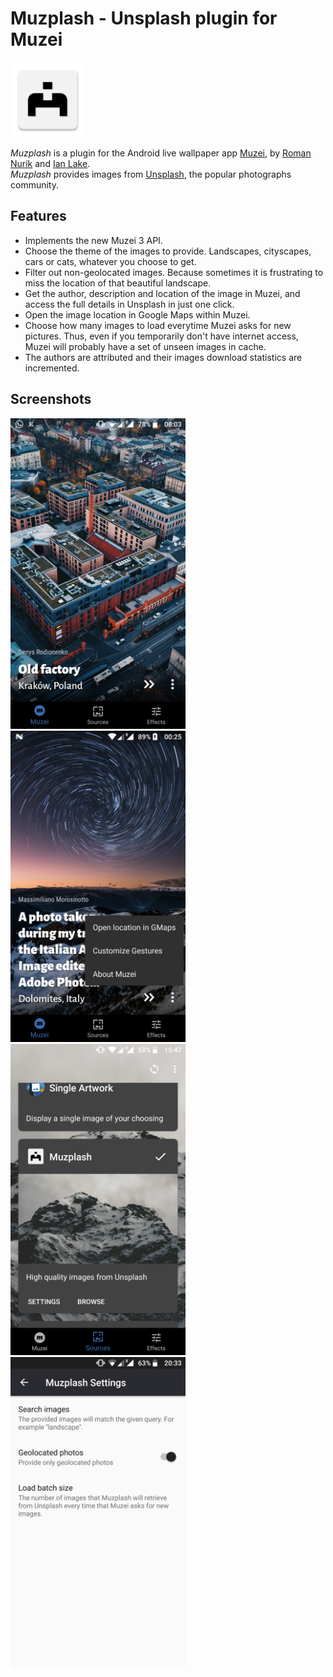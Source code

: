 # Muzplash - Unsplash plugin for Muzei

<div>
    <img src="app/src/main/ic_launcher-web.png" width="120" alt="muzplash_icon">
</div>

_Muzplash_ is a plugin for the Android live wallpaper app [Muzei](http://get.muzei.co/), by [Roman Nurik](https://github.com/romannurik) and [Ian Lake](https://github.com/ianhanniballake).<br>
_Muzplash_ provides images from [Unsplash](https://unsplash.com/), the popular photographs community.

## Features
* Implements the new Muzei 3 API.
* Choose the theme of the images to provide. Landscapes, cityscapes, cars or cats, whatever you choose to get.
* Filter out non-geolocated images. Because sometimes it is frustrating to miss the location of that beautiful landscape.
* Get the author, description and location of the image in Muzei, and access the full details in Unsplash in just one click.
* Open the image location in Google Maps within Muzei.
* Choose how many images to load everytime Muzei asks for new pictures. Thus, even if you temporarily don't have internet access, Muzei will probably have a set of unseen images in cache.
* The authors are attributed and their images download statistics are incremented.

## Screenshots
<div>
    <img src="art/Screenshot_20190619-080340.png" width="280" alt="screenshot_1">
    <img src="art/Screenshot_20190622-002528.png" width="280" alt="screenshot_3">
    <img src="art/Screenshot_20190622-154701.png" width="280" alt="screenshot_2">
    <img src="art/Screenshot_20190623-203359.png" width="280" alt="screenshot_4">
</div>
